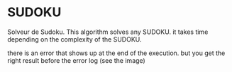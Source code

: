# SUDOKU
Solveur de Sudoku.
This algorithm solves any SUDOKU. it takes time depending on the complexity of the SUDOKU.


there is an error that shows up at the end of the execution. but you get the right result before the error log (see the image)


